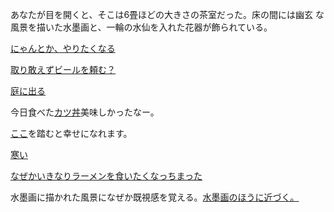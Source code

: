あなたが目を開くと、そこは6畳ほどの大きさの茶室だった。床の間には幽玄
な風景を描いた水墨画と、一輪の水仙を入れた花器が飾られている。

[にゃんとか、やりたくなる](neko/neko.md)

[取り敢えずビールを頼む？](beer/beer.md)

[庭に出る](garden/garden.md)

今日食べた[カツ丼](katsudon/katsudon.md)美味しかったなー。

[ここ](happy/happy.md)を踏むと幸せになれます。

[寒い](cold/cold.md)

[なぜかいきなりラーメンを食いたくなっちまった](ramen/ramen.md)

水墨画に描かれた風景になぜか既視感を覚える。[水墨画のほうに近づく。](./suibokuga/suibokuga.md)